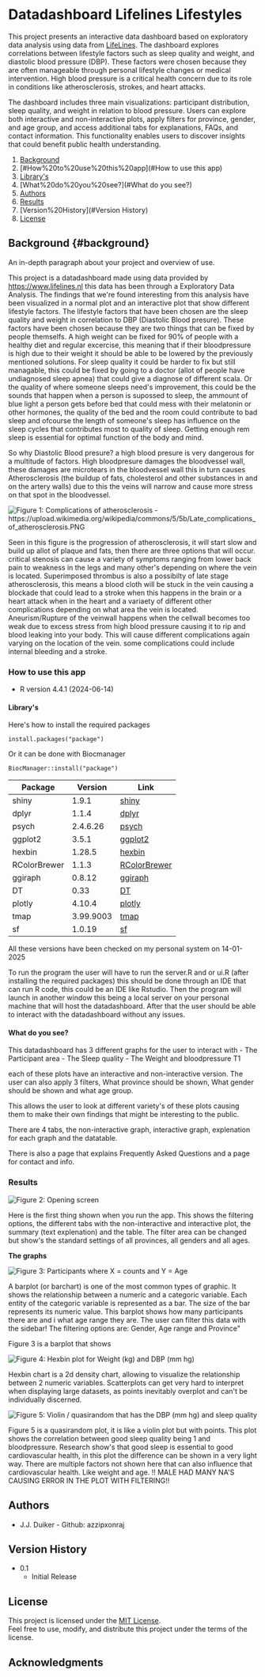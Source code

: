 # Datadashboard Lifelines Lifestyles

This project presents an interactive data dashboard based on exploratory data analysis using data from [LifeLines](https://www.lifelines.nl). The dashboard explores correlations between lifestyle factors such as sleep quality and weight, and diastolic blood pressure (DBP). These factors were chosen because they are often manageable through personal lifestyle changes or medical intervention. High blood pressure is a critical health concern due to its role in conditions like atherosclerosis, strokes, and heart attacks.

The dashboard includes three main visualizations: participant distribution, sleep quality, and weight in relation to blood pressure. Users can explore both interactive and non-interactive plots, apply filters for province, gender, and age group, and access additional tabs for explanations, FAQs, and contact information. This functionality enables users to discover insights that could benefit public health understanding.

1.  [Background](#Background)
2.  [#How%20to%20use%20this%20app](#How to use this app)
3.  [Library's](#Library's)
4.  [What%20do%20you%20see?](#What do you see?)
5.  [Authors](#Authors)
6.  [Results](#Results)
7.  [Version%20History](#Version History)
8.  [License](#License)

## Background {#background}

An in-depth paragraph about your project and overview of use.

This project is a datadashboard made using data provided by <https://www.lifelines.nl> this data has been through a Exploratory Data Analysis. The findings that we're found interesting from this analysis have been visualized in a normal plot and an interactive plot that show different lifestyle factors. The lifestyle factors that have been chosen are the sleep quality and weight in correlation to DBP (Diastolic Blood presure). These factors have been chosen because they are two things that can be fixed by people themselfs. A high weight can be fixed for 90% of people with a healthy diet and regular excercise, this meaning that if their bloodpressure is high due to their weight it should be able to be lowered by the previously mentioned solutions. For sleep quality it could be harder to fix but still managable, this could be fixed by going to a doctor (allot of people have undiagnosed sleep apnea) that could give a diagnose of different scala. Or the quality of where someone sleeps need's improvement, this could be the sounds that happen when a person is supossed to sleep, the ammount of blue light a person gets before bed that could mess with their melatonin or other hormones, the quality of the bed and the room could contribute to bad sleep and ofcourse the length of someone's sleep has influence on the sleep cycles that contributes most to quality of sleep. Getting enough rem sleep is essential for optimal function of the body and mind.

So why Diastolic Blood presure? a high blood presure is very dangerous for a multitude of factors. High bloodpresure damages the bloodvessel wall, these damages are microtears in the bloodvessel wall this in turn causes Atherosclerosis (the buildup of fats, cholesterol and other substances in and on the artery walls) due to this the veins will narrow and cause more stress on that spot in the bloodvessel.

![Figure 1: Complications of atherosclerosis - <https://upload.wikimedia.org/wikipedia/commons/5/5b/Late_complications_of_atherosclerosis.PNG>](https://upload.wikimedia.org/wikipedia/commons/5/5b/Late_complications_of_atherosclerosis.PNG "Complications of atherosclerosis")

Seen in this figure is the progression of atherosclerosis, it will start slow and build up allot of plaque and fats, then there are three options that will occur. critical stenosis can cause a variety of symptoms ranging from lower back pain to weakness in the legs and many other's depending on where the vein is located. Superimposed thrombus is also a possibilty of late stage atherosclerosis, this means a blood cloth will be stuck in the vein causing a blockade that could lead to a stroke when this happens in the brain or a heart attack when in the heart and a variaety of different other complications depending on what area the vein is located. Aneurism/Rupture of the veinwall happens when the cellwall becomes too weak due to excess stress from high blood pressure causing it to rip and blood leaking into your body. This will cause different complications again varying on the location of the vein. some complications could include internal bleeding and a stroke.

### How to use this app

-   R version 4.4.1 (2024-06-14)

#### Library's

Here's how to install the required packages

```{r}
install.packages("package")
```

Or it can be done with Biocmanager

```{r}
BiocManager::install("package")
```

| Package      | Version   | Link                                                            |
|-------------------|-------------------|-----------------------------------|
| shiny        | 1.9.1     | [shiny](https://cran.r-project.org/package=shiny)               |
| dplyr        | 1.1.4     | [dplyr](https://cran.r-project.org/package=dplyr)               |
| psych        | 2.4.6.26  | [psych](https://cran.r-project.org/package=psych)               |
| ggplot2      | 3.5.1     | [ggplot2](https://cran.r-project.org/package=ggplot2)           |
| hexbin       | 1.28.5    | [hexbin](https://cran.r-project.org/package=hexbin)             |
| RColorBrewer | 1.1.3     | [RColorBrewer](https://cran.r-project.org/package=RColorBrewer) |
| ggiraph      | 0.8.12    | [ggiraph](https://cran.r-project.org/package=ggiraph)           |
| DT           | 0.33      | [DT](https://cran.r-project.org/package=DT)                     |
| plotly       | 4.10.4    | [plotly](https://cran.r-project.org/package=plotly)             |
| tmap         | 3.99.9003 | [tmap](https://cran.r-project.org/package=tmap)                 |
| sf           | 1.0.19    | [sf](https://cran.r-project.org/package=sf)                     |

All these versions have been checked on my personal system on 14-01-2025

To run the program the user will have to run the server.R and or ui.R (after installing the required packages) this should be done through an IDE that can run R code, this could be an IDE like Rstudio. Then the program will launch in another window this being a local server on your personal machine that will host the datadashboard. After that the user should be able to interact with the datadashboard without any issues.

#### What do you see?

This datadashboard has 3 different graphs for the user to interact with - The Participant area - The Sleep quality - The Weight and bloodpressure T1

each of these plots have an interactive and non-interactive version. The user can also apply 3 filters, What province should be shown, What gender should be shown and what age group.

This allows the user to look at different variety's of these plots causing them to make their own findings that might be interesting to the public.

There are 4 tabs, the non-interactive graph, interactive graph, explenation for each graph and the datatable.

There is also a page that explains Frequently Asked Questions and a page for contact and info.

### Results

![Figure 2: Opening screen](images/Home_screen.png)

Here is the first thing shown when you run the app. This shows the filtering options, the different tabs with the non-interactive and interactive plot, the summary (text explenation) and the table. The filter area can be changed but show's the standard settings of all provinces, all genders and all ages.

**The graphs**

![Figure 3: Participants where X = counts and Y = Age](images/barplot.png)

A barplot (or barchart) is one of the most common types of graphic. It shows the relationship between a numeric and a categoric variable. Each entity of the categoric variable is represented as a bar. The size of the bar represents its numeric value. This barplot shows how many participants there are and i what age range they are. The user can filter this data with the sidebar! The filtering options are: Gender, Age range and Province"

Figure 3 is a barplot that shows

![Figure 4: Hexbin plot for Weight (kg) and DBP (mm hg)](images/Hexbin_plot.png)

Hexbin chart is a 2d density chart, allowing to visualize the relationship between 2 numeric variables. Scatterplots can get very hard to interpret when displaying large datasets, as points inevitably overplot and can't be individually discerned.

![Figure 5: Violin / quasirandom that has the DBP (mm hg) and sleep quality](images/Violin_plot.png)

Figure 5 is a quasirandom plot, it is like a violin plot but with points. This plot shows the correlation between good sleep quality being 1 and bloodpressure. Research show's that good sleep is essential to good cardiovascular health, in this plot the difference can be shown in a very light way. There are multiple factors not shown here that can also influence that cardiovascular health. Like weight and age. !! MALE HAD MANY NA'S CAUSING ERROR IN THE PLOT WITH FILTERING!!

## Authors

-   J.J. Duiker - Github: azzipxonraj

## Version History

-   0.1
    -   Initial Release

## License

This project is licensed under the [MIT License](LICENSE).\
Feel free to use, modify, and distribute this project under the terms of the license.

## Acknowledgments
